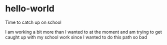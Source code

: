 # hello-world
Time to catch up on school 


I am working a bit more than I wanted to at the moment and am trying to get caught up with my school work since I wanted to do this path so bad
